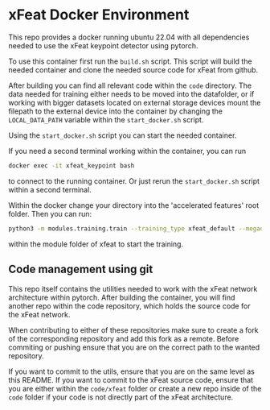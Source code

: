 # xFeat Docker Environment

This repo provides a docker running ubuntu 22.04 with all dependencies needed to use the xFeat keypoint detector using pytorch.

To use this container first run the `build.sh` script. This script will build the needed container and clone the needed source code for xFeat from github.

After building you can find all relevant code within the `code` directory. The data needed for training either needs to be moved into the datafolder, or if working with bigger datasets located on external storage devices mount the filepath to the external device into the container by changing the `LOCAL_DATA_PATH` variable within the `start_docker.sh` script.

Using the `start_docker.sh` script you can start the needed container.

If you need a second terminal working within the container, you can run
```bash
docker exec -it xfeat_keypoint bash
```
to connect to the running container. Or just rerun the `start_docker.sh` script within a second terminal.

Within the docker change your directory into the 'accelerated features' root folder. Then you can run:
```bash
python3 -m modules.training.train --training_type xfeat_default --megadepth_root_path /home/docker/torch/data/megadepth/ --synthetic_root_path /home/docker/torch/data/coco_20k/ --ckpt_save_path /home/docker/torch/logs/
```
within the module folder of xfeat to start the training.

## Code management using git
This repo itself contains the utilities needed to work with the xFeat network architecture within pytorch.
After building the container, you will find another repo within the code repository, which holds the source code for the xFeat network.

When contributing to either of these repositories make sure to create a fork of the corresponding repository and add this fork as a remote. Before commiting or pushing ensure that you are on the correct path to the wanted repository.

If you want to commit to the utils, ensure that you are on the same level as this README. If you want to commit to the xFeat source code, ensure that you are either within the `code/xfeat` folder or create a new repo inside of the `code` folder if your code is not directly part of the xFeat architecture.

